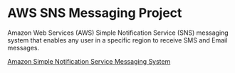 # AWS SNS Messaging Project

Amazon Web Services (AWS) Simple Notification Service (SNS) messaging system that enables any user in a specific region to receive SMS and Email messages. 

[Amazon Simple Notification Service Messaging System](./SNS_Messaging_Project/src/main/java/com/abeysinghe)
